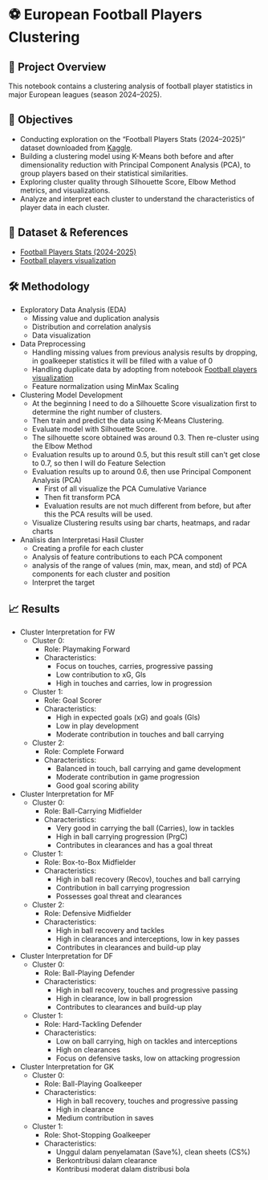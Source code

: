 # ⚽ European Football Players Clustering
## 🧠 Project Overview
This notebook contains a clustering analysis of football player statistics in major European leagues (season 2024–2025).
## 🎯 Objectives
- Conducting exploration on the “Football Players Stats (2024–2025)” dataset downloaded from [Kaggle](https://www.kaggle.com/).
- Building a clustering model using K-Means both before and after dimensionality reduction with Principal Component Analysis (PCA), to group players based on their statistical similarities.
- Exploring cluster quality through Silhouette Score, Elbow Method metrics, and visualizations.
- Analyze and interpret each cluster to understand the characteristics of player data in each cluster.
## 📁 Dataset & References
- [Football Players Stats (2024-2025)](https://www.kaggle.com/datasets/hubertsidorowicz/football-players-stats-2024-2025)
- [Football players visualization](https://www.kaggle.com/code/quangnhatbui/football-players-visualization)
## 🛠️ Methodology
- Exploratory Data Analysis (EDA)
  - Missing value and duplication analysis
  - Distribution and correlation analysis
  - Data visualization
- Data Preprocessing
  - Handling missing values ​​from previous analysis results by dropping, in goalkeeper statistics it will be filled with a value of 0
  - Handling duplicate data by adopting from notebook [Football players visualization](https://www.kaggle.com/code/quangnhatbui/football-players-visualization)
  - Feature normalization using MinMax Scaling
- Clustering Model Development
  - At the beginning I need to do a Silhouette Score visualization first to determine the right number of clusters.
  - Then train and predict the data using K-Means Clustering.
  - Evaluate model with Silhouette Score.
  - The silhouette score obtained was around 0.3. Then re-cluster using the Elbow Method
  - Evaluation results up to around 0.5, but this result still can't get close to 0.7, so then I will do Feature Selection
  - Evaluation results up to around 0.6, then use Principal Component Analysis (PCA)
    - First of all visualize the PCA Cumulative Variance
    - Then fit transform PCA
    - Evaluation results are not much different from before, but after this the PCA results will be used.
  - Visualize Clustering results using bar charts, heatmaps, and radar charts
- Analisis dan Interpretasi Hasil Cluster
  - Creating a profile for each cluster
  - Analysis of feature contributions to each PCA component
  - analysis of the range of values ​​(min, max, mean, and std) of PCA components for each cluster and position
  - Interpret the target
## 📈 Results
- Cluster Interpretation for FW
  - Cluster 0:
    - Role: Playmaking Forward
    - Characteristics:
      - Focus on touches, carries, progressive passing
      - Low contribution to xG, Gls
      - High in touches and carries, low in progression
  - Cluster 1:
    - Role: Goal Scorer
    - Characteristics:
      - High in expected goals (xG) and goals (Gls)
      - Low in play development
      - Moderate contribution in touches and ball carrying
  - Cluster 2:
    - Role: Complete Forward
    - Characteristics:
      - Balanced in touch, ball carrying and game development
      - Moderate contribution in game progression
      - Good goal scoring ability
- Cluster Interpretation for MF
  - Cluster 0:
    - Role: Ball-Carrying Midfielder
    - Characteristics:
      - Very good in carrying the ball (Carries), low in tackles
      - High in ball carrying progression (PrgC)
      - Contributes in clearances and has a goal threat
  - Cluster 1:
    - Role: Box-to-Box Midfielder
    - Characteristics:
      - High in ball recovery (Recov), touches and ball carrying
      - Contribution in ball carrying progression
      - Possesses goal threat and clearances
  - Cluster 2:
    - Role: Defensive Midfielder
    - Characteristics:
      - High in ball recovery and tackles
      - High in clearances and interceptions, low in key passes
      - Contributes in clearances and build-up play
- Cluster Interpretation for DF
  - Cluster 0:
    - Role: Ball-Playing Defender
    - Characteristics:
      - High in ball recovery, touches and progressive passing
      - High in clearance, low in ball progression
      - Contributes to clearances and build-up play
  - Cluster 1:
    - Role: Hard-Tackling Defender
    - Characteristics:
      - Low on ball carrying, high on tackles and interceptions
      - High on clearances
      - Focus on defensive tasks, low on attacking progression
- Cluster Interpretation for GK
  - Cluster 0:
    - Role: Ball-Playing Goalkeeper
    - Characteristics:
      - High in ball recovery, touches and progressive passing
      - High in clearance
      - Medium contribution in saves
  - Cluster 1:
    - Role: Shot-Stopping Goalkeeper
    - Characteristics:
      - Unggul dalam penyelamatan (Save%), clean sheets (CS%)
      - Berkontribusi dalam clearance
      - Kontribusi moderat dalam distribusi bola
